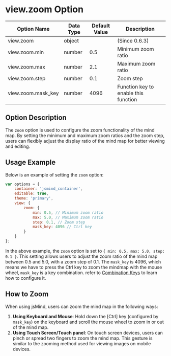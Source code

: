 # view.zoom Option

| Option Name | Data Type | Default Value | Description |
| --- | --- | --- | --- |
| view.zoom | object | | (Since 0.6.3) |
| view.zoom.min | number | 0.5 | Minimum zoom ratio |
| view.zoom.max | number | 2.1 | Maximum zoom ratio |
| view.zoom.step | number | 0.1 | Zoom step |
| view.zoom.mask_key | number | 4096 | Function key to enable this function |

## Option Description

The `zoom` option is used to configure the zoom functionality of the mind map. By setting the minimum and maximum zoom ratios and the zoom step, users can flexibly adjust the display ratio of the mind map for better viewing and editing.

## Usage Example

Below is an example of setting the `zoom` option:

```javascript
var options = {
    container: 'jsmind_container',
    editable: true,
    theme: 'primary',
    view: {
        zoom: {
            min: 0.5, // Minimum zoom ratio
            max: 5.0, // Maximum zoom ratio
            step: 0.1, // Zoom step
            mask_key: 4096 // Ctrl key
        }
    }
};
```

In the above example, the `zoom` option is set to `{ min: 0.5, max: 5.0, step: 0.1 }`. This setting allows users to adjust the zoom ratio of the mind map between 0.5 and 5.0, with a zoom step of 0.1.
The `mask_key` is 4096, which means we have to press the Ctrl key to zoom the mindmap with the mouse wheel, `mask_key` is a key combination. refer to [Combination Keys](option.shortcut.mapping.md) to learn how to configure it.

## How to Zoom

When using jsMind, users can zoom the mind map in the following ways:

1. **Using Keyboard and Mouse**: Hold down the [Ctrl] key (configured by `mask_key`) on the keyboard and scroll the mouse wheel to zoom in or out of the mind map.
2. **Using Touch Screen/Touch panel**: On touch screen devices, users can pinch or spread two fingers to zoom the mind map. This gesture is similar to the zooming method used for viewing images on mobile devices.
